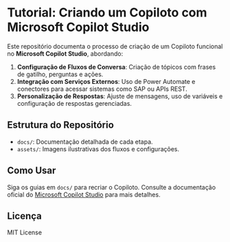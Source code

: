 
# Tutorial: Criando um Copiloto com Microsoft Copilot Studio

Este repositório documenta o processo de criação de um Copiloto funcional no **Microsoft Copilot Studio**, abordando:

1. **Configuração de Fluxos de Conversa**: Criação de tópicos com frases de gatilho, perguntas e ações.
2. **Integração com Serviços Externos**: Uso de Power Automate e conectores para acessar sistemas como SAP ou APIs REST.
3. **Personalização de Respostas**: Ajuste de mensagens, uso de variáveis e configuração de respostas gerenciadas.

## Estrutura do Repositório
- `docs/`: Documentação detalhada de cada etapa.
- `assets/`: Imagens ilustrativas dos fluxos e configurações.

## Como Usar
Siga os guias em `docs/` para recriar o Copiloto. Consulte a documentação oficial do [Microsoft Copilot Studio](https://learn.microsoft.com/pt-br/microsoft-copilot-studio/) para mais detalhes.

## Licença
MIT License

